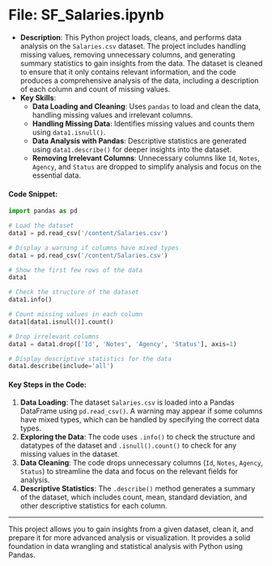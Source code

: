 # File: SF_Salaries.ipynb

 - **Description**: This Python project loads, cleans, and performs data analysis on the `Salaries.csv` dataset. The project includes handling missing values, removing unnecessary columns, and generating summary statistics to gain insights from the data. The dataset is cleaned to ensure that it only contains relevant information, and the code produces a comprehensive analysis of the data, including a description of each column and count of missing values.
  - **Key Skills**: 
    - **Data Loading and Cleaning**: Uses `pandas` to load and clean the data, handling missing values and irrelevant columns.
    - **Handling Missing Data**: Identifies missing values and counts them using `data1.isnull()`.
    - **Data Analysis with Pandas**: Descriptive statistics are generated using `data1.describe()` for deeper insights into the dataset.
    - **Removing Irrelevant Columns**: Unnecessary columns like `Id`, `Notes`, `Agency`, and `Status` are dropped to simplify analysis and focus on the essential data.
    
   #### Code Snippet:

  ```python
  import pandas as pd

  # Load the dataset
  data1 = pd.read_csv('/content/Salaries.csv')

  # Display a warning if columns have mixed types
  data1 = pd.read_csv('/content/Salaries.csv')

  # Show the first few rows of the data
  data1

  # Check the structure of the dataset
  data1.info()

  # Count missing values in each column
  data1[data1.isnull()].count()

  # Drop irrelevant columns
  data1 = data1.drop(['Id', 'Notes', 'Agency', 'Status'], axis=1)

  # Display descriptive statistics for the data
  data1.describe(include='all')
```

   #### Key Steps in the Code:
1. **Data Loading**: The dataset `Salaries.csv` is loaded into a Pandas DataFrame using `pd.read_csv()`. A warning may appear if some columns have mixed types, which can be handled by specifying the correct data types.
2. **Exploring the Data**: The code uses `.info()` to check the structure and datatypes of the dataset and `.isnull().count()` to check for any missing values in the dataset.
3. **Data Cleaning**: The code drops unnecessary columns (`Id`, `Notes`, `Agency`, `Status`) to streamline the data and focus on the relevant fields for analysis.
4. **Descriptive Statistics**: The `.describe()` method generates a summary of the dataset, which includes count, mean, standard deviation, and other descriptive statistics for each column.

---

This project allows you to gain insights from a given dataset, clean it, and prepare it for more advanced analysis or visualization. It provides a solid foundation in data wrangling and statistical analysis with Python using Pandas.

